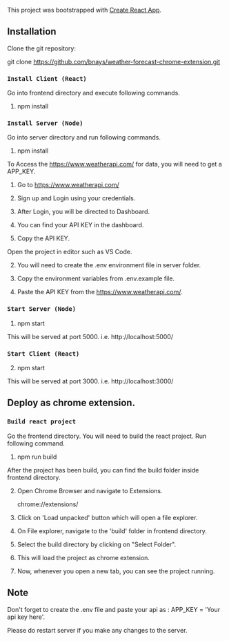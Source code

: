This project was bootstrapped with [Create React App](https://github.com/facebook/create-react-app).

## Installation

Clone the git repository:

git clone https://github.com/bnays/weather-forecast-chrome-extension.git

### `Install Client (React)`

Go into frontend directory and execute following commands.<br />

1. npm install

### `Install Server (Node)`

Go into server directory and run following commands.<br />

1. npm install

To Access the https://www.weatherapi.com/ for data, you will need to get a APP_KEY.

1. Go to https://www.weatherapi.com/

2. Sign up and Login using your credentials.

3. After Login, you will be directed to Dashboard.

4. You can find your API KEY in the dashboard.

5. Copy the API KEY.

Open the project in editor such as VS Code.

2. You will need to create the .env environment file in server folder.

3. Copy the environment variables from .env.example file.

4. Paste the API KEY from the https://www.weatherapi.com/.

### `Start Server (Node)`

1. npm start

This will be served at port 5000. i.e. http://localhost:5000/

### `Start Client (React)`

2. npm start

This will be served at port 3000. i.e. http://localhost:3000/

## Deploy as chrome extension.

### `Build react project`

Go the frontend directory. You will need to build the react project. Run following command.

1. npm run build

After the project has been build, you can find the build folder inside frontend directory.

2. Open Chrome Browser and navigate to Extensions.

    chrome://extensions/

3. Click on 'Load unpacked' button which will open a file explorer.

4. On File explorer, navigate to the 'build' folder in frontend directory.

5. Select the build directory by clicking on "Select Folder".

6. This will load the project as chrome extension.

7. Now, whenever you open a new tab, you can see the project running.

## Note

Don't forget to create the .env file and paste your api as :  APP_KEY = 'Your api key here'. <br/>

Please do restart server if you make any changes to the server.